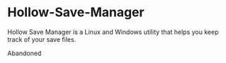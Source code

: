 # Hollow-Save-Manager
Hollow Save Manager is a Linux and Windows utility that helps you keep track of your save files.

Abandoned
